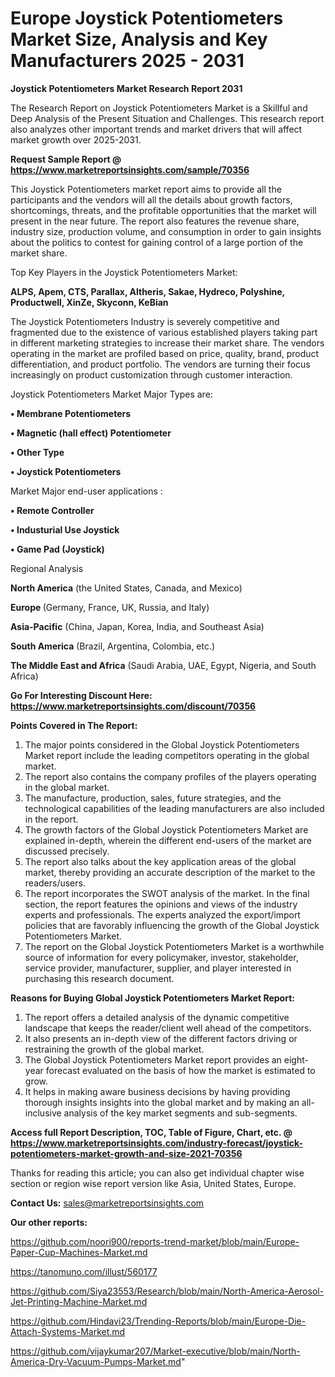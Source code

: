 # Europe Joystick Potentiometers Market Size, Analysis and Key Manufacturers 2025 - 2031

<strong>Joystick Potentiometers Market Research Report 2031</strong>

The Research Report on Joystick Potentiometers Market is a Skillful and Deep Analysis of the Present Situation and Challenges. This research report also analyzes other important trends and market drivers that will affect market growth over 2025-2031.

<strong>Request Sample Report @ <a href=https://www.marketreportsinsights.com/sample/70356>https://www.marketreportsinsights.com/sample/70356</a></strong>

This Joystick Potentiometers market report aims to provide all the participants and the vendors will all the details about growth factors, shortcomings, threats, and the profitable opportunities that the market will present in the near future. The report also features the revenue share, industry size, production volume, and consumption in order to gain insights about the politics to contest for gaining control of a large portion of the market share.

Top Key Players in the Joystick Potentiometers Market:

<strong>ALPS, Apem, CTS, Parallax, Altheris, Sakae, Hydreco, Polyshine, Productwell, XinZe, Skyconn, KeBian</strong>

The Joystick Potentiometers Industry is severely competitive and fragmented due to the existence of various established players taking part in different marketing strategies to increase their market share. The vendors operating in the market are profiled based on price, quality, brand, product differentiation, and product portfolio. The vendors are turning their focus increasingly on product customization through customer interaction.

Joystick Potentiometers Market Major Types are:

<strong>• Membrane Potentiometers

• Magnetic (hall effect) Potentiometer

• Other Type

• Joystick Potentiometers</strong>

Market Major end-user applications :

<strong>• Remote Controller

• Industurial Use Joystick

• Game Pad (Joystick)</strong>

Regional Analysis

</u><strong><b>North America</b></strong> (the United States, Canada, and Mexico)

<strong><b>Europe </b></strong>(Germany, France, UK, Russia, and Italy)

<strong><b>Asia-Pacific</b></strong> (China, Japan, Korea, India, and Southeast Asia)

<strong><b>South America</b></strong> (Brazil, Argentina, Colombia, etc.)

<strong><b>The Middle East and Africa</b></strong> (Saudi Arabia, UAE, Egypt, Nigeria, and South Africa)

<strong>Go For Interesting Discount Here: <a href=https://www.marketreportsinsights.com/discount/70356>https://www.marketreportsinsights.com/discount/70356</a></strong>

<strong>Points Covered in The Report:</strong>
<ol>
  <li>The major points considered in the Global Joystick Potentiometers Market report include the leading competitors operating in the global market.</li>
  <li>The report also contains the company profiles of the players operating in the global market.</li>
  <li>The manufacture, production, sales, future strategies, and the technological capabilities of the leading manufacturers are also included in the report.</li>
  <li>The growth factors of the Global Joystick Potentiometers Market are explained in-depth, wherein the different end-users of the market are discussed precisely.</li>
  <li>The report also talks about the key application areas of the global market, thereby providing an accurate description of the market to the readers/users.</li>
  <li>The report incorporates the SWOT analysis of the market. In the final section, the report features the opinions and views of the industry experts and professionals. The experts analyzed the export/import policies that are favorably influencing the growth of the Global Joystick Potentiometers Market.</li>
  <li>The report on the Global Joystick Potentiometers Market is a worthwhile source of information for every policymaker, investor, stakeholder, service provider, manufacturer, supplier, and player interested in purchasing this research document.</li>
</ol>
<strong>Reasons for Buying Global Joystick Potentiometers Market Report:</strong>

<ol>
  <li>The report offers a detailed analysis of the dynamic competitive landscape that keeps the reader/client well ahead of the competitors.</li>
  <li>It also presents an in-depth view of the different factors driving or restraining the growth of the global market.</li>
  <li>The Global Joystick Potentiometers Market report provides an eight-year forecast evaluated on the basis of how the market is estimated to grow.</li>
  <li>It helps in making aware business decisions by having providing thorough insights insights into the global market and by making an all-inclusive analysis of the key market segments and sub-segments.</li>
</ol>
<strong>Access full Report Description, TOC, Table of Figure, Chart, etc. @ <a href=https://www.marketreportsinsights.com/industry-forecast/joystick-potentiometers-market-growth-and-size-2021-70356>https://www.marketreportsinsights.com/industry-forecast/joystick-potentiometers-market-growth-and-size-2021-70356</a></strong>


Thanks for reading this article; you can also get individual chapter wise section or region wise report version like Asia, United States, Europe.

<strong>Contact Us:</strong>
sales@marketreportsinsights.com

<strong>Our other reports:</strong>

<a href=https://github.com/noori900/reports-trend-market/blob/main/Europe-Paper-Cup-Machines-Market.md>https://github.com/noori900/reports-trend-market/blob/main/Europe-Paper-Cup-Machines-Market.md</a>

<a href=https://tanomuno.com/illust/560177>https://tanomuno.com/illust/560177</a>

<a href=https://github.com/Siya23553/Research/blob/main/North-America-Aerosol-Jet-Printing-Machine-Market.md>https://github.com/Siya23553/Research/blob/main/North-America-Aerosol-Jet-Printing-Machine-Market.md</a>

<a href=https://github.com/Hindavi23/Trending-Reports/blob/main/Europe-Die-Attach-Systems-Market.md>https://github.com/Hindavi23/Trending-Reports/blob/main/Europe-Die-Attach-Systems-Market.md</a>

<a href=https://github.com/vijaykumar207/Market-executive/blob/main/North-America-Dry-Vacuum-Pumps-Market.md>https://github.com/vijaykumar207/Market-executive/blob/main/North-America-Dry-Vacuum-Pumps-Market.md</a>"
